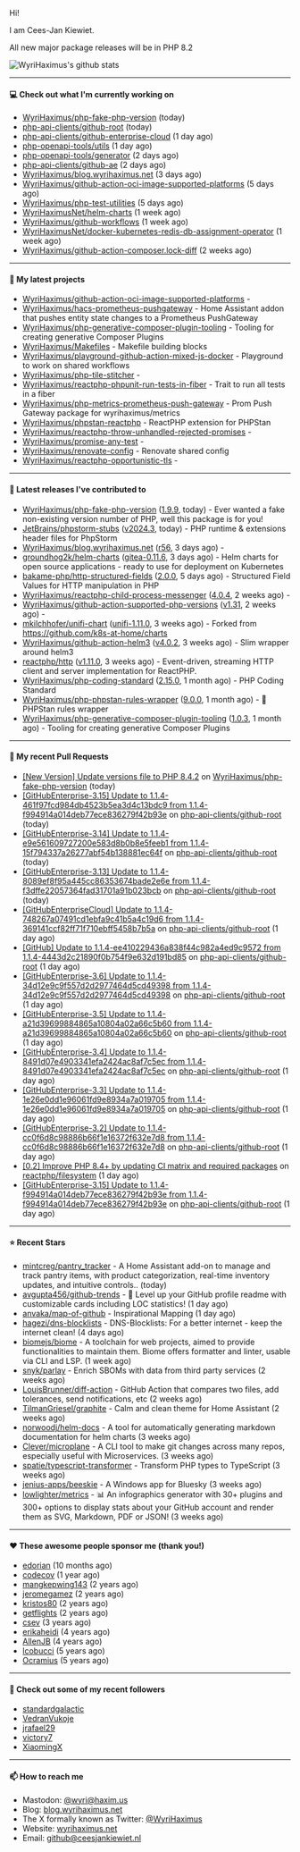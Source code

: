 Hi!

I am Cees-Jan Kiewiet.

All new major package releases will be in PHP 8.2

![WyriHaximus's github stats](https://github-readme-stats.vercel.app/api?username=WyriHaximus&show_icons=true)

---

#### 💻 Check out what I'm currently working on

- [WyriHaximus/php-fake-php-version](https://github.com/WyriHaximus/php-fake-php-version) (today)
- [php-api-clients/github-root](https://github.com/php-api-clients/github-root) (today)
- [php-api-clients/github-enterprise-cloud](https://github.com/php-api-clients/github-enterprise-cloud) (1 day ago)
- [php-openapi-tools/utils](https://github.com/php-openapi-tools/utils) (1 day ago)
- [php-openapi-tools/generator](https://github.com/php-openapi-tools/generator) (2 days ago)
- [php-api-clients/github-ae](https://github.com/php-api-clients/github-ae) (2 days ago)
- [WyriHaximus/blog.wyrihaximus.net](https://github.com/WyriHaximus/blog.wyrihaximus.net) (3 days ago)
- [WyriHaximus/github-action-oci-image-supported-platforms](https://github.com/WyriHaximus/github-action-oci-image-supported-platforms) (5 days ago)
- [WyriHaximus/php-test-utilities](https://github.com/WyriHaximus/php-test-utilities) (5 days ago)
- [WyriHaximusNet/helm-charts](https://github.com/WyriHaximusNet/helm-charts) (1 week ago)
- [WyriHaximus/github-workflows](https://github.com/WyriHaximus/github-workflows) (1 week ago)
- [WyriHaximusNet/docker-kubernetes-redis-db-assignment-operator](https://github.com/WyriHaximusNet/docker-kubernetes-redis-db-assignment-operator) (1 week ago)
- [WyriHaximus/github-action-composer.lock-diff](https://github.com/WyriHaximus/github-action-composer.lock-diff) (2 weeks ago)

---

#### 🌱 My latest projects

- [WyriHaximus/github-action-oci-image-supported-platforms](https://github.com/WyriHaximus/github-action-oci-image-supported-platforms) - 
- [WyriHaximus/hacs-prometheus-pushgateway](https://github.com/WyriHaximus/hacs-prometheus-pushgateway) - Home Assistant addon that pushes entity state changes to a Prometheus PushGateway
- [WyriHaximus/php-generative-composer-plugin-tooling](https://github.com/WyriHaximus/php-generative-composer-plugin-tooling) - Tooling for creating generative Composer Plugins
- [WyriHaximus/Makefiles](https://github.com/WyriHaximus/Makefiles) - Makefile building blocks
- [WyriHaximus/playground-github-action-mixed-js-docker](https://github.com/WyriHaximus/playground-github-action-mixed-js-docker) - Playground to work on shared workflows
- [WyriHaximus/php-tile-stitcher](https://github.com/WyriHaximus/php-tile-stitcher) - 
- [WyriHaximus/reactphp-phpunit-run-tests-in-fiber](https://github.com/WyriHaximus/reactphp-phpunit-run-tests-in-fiber) - Trait to run all tests in a fiber
- [WyriHaximus/php-metrics-prometheus-push-gateway](https://github.com/WyriHaximus/php-metrics-prometheus-push-gateway) - Prom Push Gateway package for wyrihaximus/metrics
- [WyriHaximus/phpstan-reactphp](https://github.com/WyriHaximus/phpstan-reactphp) - ReactPHP extension for PHPStan
- [WyriHaximus/reactphp-throw-unhandled-rejected-promises](https://github.com/WyriHaximus/reactphp-throw-unhandled-rejected-promises) - 
- [WyriHaximus/promise-any-test](https://github.com/WyriHaximus/promise-any-test) - 
- [WyriHaximus/renovate-config](https://github.com/WyriHaximus/renovate-config) - Renovate shared config
- [WyriHaximus/reactphp-opportunistic-tls](https://github.com/WyriHaximus/reactphp-opportunistic-tls) - 

---

#### 🔭 Latest releases I've contributed to

- [WyriHaximus/php-fake-php-version](https://github.com/WyriHaximus/php-fake-php-version) ([1.9.9](https://github.com/WyriHaximus/php-fake-php-version/releases/tag/1.9.9), today) - Ever wanted a fake non-existing version number of PHP, well this package is for you!
- [JetBrains/phpstorm-stubs](https://github.com/JetBrains/phpstorm-stubs) ([v2024.3](https://github.com/JetBrains/phpstorm-stubs/releases/tag/v2024.3), today) - PHP runtime &amp; extensions header files for PhpStorm
- [WyriHaximus/blog.wyrihaximus.net](https://github.com/WyriHaximus/blog.wyrihaximus.net) ([r56](https://github.com/WyriHaximus/blog.wyrihaximus.net/releases/tag/r56), 3 days ago) - 
- [groundhog2k/helm-charts](https://github.com/groundhog2k/helm-charts) ([gitea-0.11.6](https://github.com/groundhog2k/helm-charts/releases/tag/gitea-0.11.6), 3 days ago) - Helm charts for open source applications - ready to use for deployment on Kubernetes
- [bakame-php/http-structured-fields](https://github.com/bakame-php/http-structured-fields) ([2.0.0](https://github.com/bakame-php/http-structured-fields/releases/tag/2.0.0), 5 days ago) - Structured Field Values for HTTP manipulation in PHP
- [WyriHaximus/reactphp-child-process-messenger](https://github.com/WyriHaximus/reactphp-child-process-messenger) ([4.0.4](https://github.com/WyriHaximus/reactphp-child-process-messenger/releases/tag/4.0.4), 2 weeks ago) - 
- [WyriHaximus/github-action-supported-php-versions](https://github.com/WyriHaximus/github-action-supported-php-versions) ([v1.31](https://github.com/WyriHaximus/github-action-supported-php-versions/releases/tag/v1.31), 2 weeks ago) - 
- [mkilchhofer/unifi-chart](https://github.com/mkilchhofer/unifi-chart) ([unifi-1.11.0](https://github.com/mkilchhofer/unifi-chart/releases/tag/unifi-1.11.0), 3 weeks ago) - Forked from https://github.com/k8s-at-home/charts
- [WyriHaximus/github-action-helm3](https://github.com/WyriHaximus/github-action-helm3) ([v4.0.2](https://github.com/WyriHaximus/github-action-helm3/releases/tag/v4.0.2), 3 weeks ago) - Slim wrapper around helm3
- [reactphp/http](https://github.com/reactphp/http) ([v1.11.0](https://github.com/reactphp/http/releases/tag/v1.11.0), 3 weeks ago) - Event-driven, streaming HTTP client and server implementation for ReactPHP.
- [WyriHaximus/php-coding-standard](https://github.com/WyriHaximus/php-coding-standard) ([2.15.0](https://github.com/WyriHaximus/php-coding-standard/releases/tag/2.15.0), 1 month ago) - PHP Coding Standard
- [WyriHaximus/php-phpstan-rules-wrapper](https://github.com/WyriHaximus/php-phpstan-rules-wrapper) ([9.0.0](https://github.com/WyriHaximus/php-phpstan-rules-wrapper/releases/tag/9.0.0), 1 month ago) - 🌯 PHPStan rules wrapper
- [WyriHaximus/php-generative-composer-plugin-tooling](https://github.com/WyriHaximus/php-generative-composer-plugin-tooling) ([1.0.3](https://github.com/WyriHaximus/php-generative-composer-plugin-tooling/releases/tag/1.0.3), 1 month ago) - Tooling for creating generative Composer Plugins

---

#### 🔨 My recent Pull Requests

- [[New Version] Update versions file to PHP 8.4.2](https://github.com/WyriHaximus/php-fake-php-version/pull/137) on [WyriHaximus/php-fake-php-version](https://github.com/WyriHaximus/php-fake-php-version) (today)
- [[GitHubEnterprise-3.15] Update to 1.1.4-461f97fcd984db4523b5ea3d4c13bdc9 from 1.1.4-f994914a014deb77ece836279f42b93e](https://github.com/php-api-clients/github-root/pull/1418) on [php-api-clients/github-root](https://github.com/php-api-clients/github-root) (today)
- [[GitHubEnterprise-3.14] Update to 1.1.4-e9e561609727200e583d8b0b8e5feeb1 from 1.1.4-15f794337a26277abf54b138881ec64f](https://github.com/php-api-clients/github-root/pull/1417) on [php-api-clients/github-root](https://github.com/php-api-clients/github-root) (today)
- [[GitHubEnterprise-3.13] Update to 1.1.4-8089ef8f95a445cc86353674bade2e6e from 1.1.4-f3dffe22057364fad31701a91b023bcb](https://github.com/php-api-clients/github-root/pull/1416) on [php-api-clients/github-root](https://github.com/php-api-clients/github-root) (today)
- [[GitHubEnterpriseCloud] Update to 1.1.4-748267a07491cd1ebfa9c41b5a4c19d6 from 1.1.4-369141ccf82ff71f710ebff5458b7b5a](https://github.com/php-api-clients/github-root/pull/1415) on [php-api-clients/github-root](https://github.com/php-api-clients/github-root) (1 day ago)
- [[GitHub] Update to 1.1.4-ee410229436a838f44c982a4ed9c9572 from 1.1.4-4443d2c21890f0b754f9e632d191bd85](https://github.com/php-api-clients/github-root/pull/1414) on [php-api-clients/github-root](https://github.com/php-api-clients/github-root) (1 day ago)
- [[GitHubEnterprise-3.6] Update to 1.1.4-34d12e9c9f557d2d2977464d5cd49398 from 1.1.4-34d12e9c9f557d2d2977464d5cd49398](https://github.com/php-api-clients/github-root/pull/1413) on [php-api-clients/github-root](https://github.com/php-api-clients/github-root) (1 day ago)
- [[GitHubEnterprise-3.5] Update to 1.1.4-a21d39699884865a10804a02a66c5b60 from 1.1.4-a21d39699884865a10804a02a66c5b60](https://github.com/php-api-clients/github-root/pull/1412) on [php-api-clients/github-root](https://github.com/php-api-clients/github-root) (1 day ago)
- [[GitHubEnterprise-3.4] Update to 1.1.4-8491d07e4903341efa2424ac8af7c5ec from 1.1.4-8491d07e4903341efa2424ac8af7c5ec](https://github.com/php-api-clients/github-root/pull/1411) on [php-api-clients/github-root](https://github.com/php-api-clients/github-root) (1 day ago)
- [[GitHubEnterprise-3.3] Update to 1.1.4-1e26e0dd1e96061fd9e8934a7a019705 from 1.1.4-1e26e0dd1e96061fd9e8934a7a019705](https://github.com/php-api-clients/github-root/pull/1410) on [php-api-clients/github-root](https://github.com/php-api-clients/github-root) (1 day ago)
- [[GitHubEnterprise-3.2] Update to 1.1.4-cc0f6d8c98886b66f1e16372f632e7d8 from 1.1.4-cc0f6d8c98886b66f1e16372f632e7d8](https://github.com/php-api-clients/github-root/pull/1409) on [php-api-clients/github-root](https://github.com/php-api-clients/github-root) (1 day ago)
- [[0.2] Improve PHP 8.4&#43; by updating CI matrix and required packages](https://github.com/reactphp/filesystem/pull/119) on [reactphp/filesystem](https://github.com/reactphp/filesystem) (1 day ago)
- [[GitHubEnterprise-3.15] Update to 1.1.4-f994914a014deb77ece836279f42b93e from 1.1.4-f994914a014deb77ece836279f42b93e](https://github.com/php-api-clients/github-root/pull/1408) on [php-api-clients/github-root](https://github.com/php-api-clients/github-root) (1 day ago)

---

#### ⭐ Recent Stars

- [mintcreg/pantry_tracker](https://github.com/mintcreg/pantry_tracker) - A Home Assistant add-on to manage and track pantry items, with product categorization, real-time inventory updates, and intuitive controls.. (today)
- [avgupta456/github-trends](https://github.com/avgupta456/github-trends) - 🚀 Level up your GitHub profile readme with customizable cards including LOC statistics! (1 day ago)
- [anvaka/map-of-github](https://github.com/anvaka/map-of-github) - Inspirational Mapping (1 day ago)
- [hagezi/dns-blocklists](https://github.com/hagezi/dns-blocklists) - DNS-Blocklists: For a better internet - keep the internet clean! (4 days ago)
- [biomejs/biome](https://github.com/biomejs/biome) - A toolchain for web projects, aimed to provide functionalities to maintain them. Biome offers formatter and linter, usable via CLI and LSP. (1 week ago)
- [snyk/parlay](https://github.com/snyk/parlay) - Enrich SBOMs with data from third party services (2 weeks ago)
- [LouisBrunner/diff-action](https://github.com/LouisBrunner/diff-action) - GitHub Action that compares two files, add tolerances, send notifications, etc (2 weeks ago)
- [TilmanGriesel/graphite](https://github.com/TilmanGriesel/graphite) - Calm and clean theme for Home Assistant (2 weeks ago)
- [norwoodj/helm-docs](https://github.com/norwoodj/helm-docs) - A tool for automatically generating markdown documentation for helm charts (3 weeks ago)
- [Clever/microplane](https://github.com/Clever/microplane) - A CLI tool to make git changes across many repos, especially useful with Microservices. (3 weeks ago)
- [spatie/typescript-transformer](https://github.com/spatie/typescript-transformer) - Transform PHP types to TypeScript (3 weeks ago)
- [jenius-apps/beeskie](https://github.com/jenius-apps/beeskie) - A Windows app for Bluesky (3 weeks ago)
- [lowlighter/metrics](https://github.com/lowlighter/metrics) - 📊 An infographics generator with 30&#43; plugins and 300&#43; options to display stats about your GitHub account and render them as SVG, Markdown, PDF or JSON! (3 weeks ago)

---

#### ❤️ These awesome people sponsor me (thank you!)

- [edorian](https://github.com/edorian) (10 months ago)
- [codecov](https://github.com/codecov) (1 year ago)
- [mangkepwing143](https://github.com/mangkepwing143) (2 years ago)
- [jeromegamez](https://github.com/jeromegamez) (2 years ago)
- [kristos80](https://github.com/kristos80) (2 years ago)
- [getflights](https://github.com/getflights) (2 years ago)
- [csev](https://github.com/csev) (3 years ago)
- [erikaheidi](https://github.com/erikaheidi) (4 years ago)
- [AllenJB](https://github.com/AllenJB) (4 years ago)
- [lcobucci](https://github.com/lcobucci) (5 years ago)
- [Ocramius](https://github.com/Ocramius) (5 years ago)

---

#### 👯 Check out some of my recent followers

- [standardgalactic](https://github.com/standardgalactic)
- [VedranVukoje](https://github.com/VedranVukoje)
- [jrafael29](https://github.com/jrafael29)
- [victory7](https://github.com/victory7)
- [XiaomingX](https://github.com/XiaomingX)

---

#### 📫 How to reach me

- Mastodon: [@wyri@haxim.us](https://toot-toot.wyrihaxim.us/@wyri)
- Blog: [blog.wyrihaximus.net](https://blog.wyrihaximus.net/)
- The X formally known as Twitter: [@WyriHaximus](https://twitter.com/WyriHaximus)
- Website: [wyrihaximus.net](https://wyrihaximus.net/)
- Email: [github@ceesjankiewiet.nl](mailto:github@ceesjankiewiet.nl)
